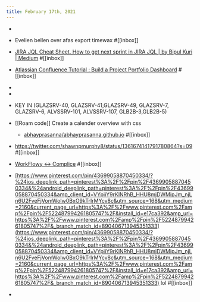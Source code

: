 ```yaml
---
title: February 17th, 2021
---
```


- 

- Evelien bellen over afas export timewax #[[inbox]]

- [JIRA JQL Cheat Sheet. How to get next sprint in JIRA JQL | by Bipul Kuri | Medium](https://bipulkkuri.medium.com/jira-jql-cheat-sheet-788c0eae25ed) #[[inbox]]

- [Atlassian Confluence Tutorial : Build a Project Portfolio Dashboard](https://www.tacticalprojectmanagement.com/confluence-tutorial-project-portfolio-dashboard/) #[[inbox]]

- 

- 

- KEY IN (GLAZSRV-40, GLAZSRV-41,GLAZSRV-49, GLAZSRV-7, GLAZSRV-6, ALVSSRV-101, ALVSSRV-107, GLB2B-3,GLB2B-5)

- [[Roam code]] Create a calender overview with css
	 - [abhayprasanna/abhayprasanna.github.io](https://github.com/abhayprasanna/abhayprasanna.github.io/tree/master/kanban%20agenda?s=09) #[[inbox]]

- https://twitter.com/shawnpmurphy8/status/1361674141791780864?s=09 #[[inbox]]

- [WorkFlowy ↔ Complice](https://complice.co/and/workflowy) #[[inbox]]

- [https://www.pinterest.com/pin/43699058870450334/?%24ios_deeplink_path=pinterest%3A%2F%2Fpin%2F43699058870450334&%24android_deeplink_path=pinterest%3A%2F%2Fpin%2F43699058870450334&amp_client_id=VYpiiY9rKlNRhB_HHU8mjDWMipJm_njLn6U2FveFjVomWoIw0BxO9kTrIrMYcv8c&utm_source=168&utm_medium=2160&current_page_url=https%3A%2F%2Fwww.pinterest.com%2Famp%2Fpin%2F522487994261805747%2F&install_id=e17ca392&amp_url=https%3A%2F%2Fwww.pinterest.com%2Famp%2Fpin%2F522487994261805747%2F&_branch_match_id=890406713945351333](https://www.pinterest.com/pin/43699058870450334/?%24ios_deeplink_path=pinterest%3A%2F%2Fpin%2F43699058870450334&%24android_deeplink_path=pinterest%3A%2F%2Fpin%2F43699058870450334&amp_client_id=VYpiiY9rKlNRhB_HHU8mjDWMipJm_njLn6U2FveFjVomWoIw0BxO9kTrIrMYcv8c&utm_source=168&utm_medium=2160&current_page_url=https%3A%2F%2Fwww.pinterest.com%2Famp%2Fpin%2F522487994261805747%2F&install_id=e17ca392&amp_url=https%3A%2F%2Fwww.pinterest.com%2Famp%2Fpin%2F522487994261805747%2F&_branch_match_id=890406713945351333) lol #[[inbox]]

- 
